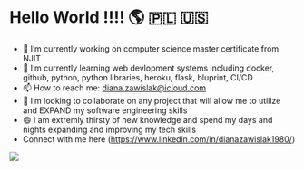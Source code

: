 # Hello World !!!! :earth_americas: :poland: :us:

- 🔭 I’m currently working on computer science master certificate from NJIT
- 🌱 I’m currently learning web devlopment systems including docker, github, python, python libraries, heroku, flask, bluprint, CI/CD
- 📫 How to reach me: diana.zawislak@icloud.com
- 👯 I’m looking to collaborate on any project that will allow me to utilize and EXPAND my software engineering skills
- 😄 I am extremly thirsty of new knowledge and spend my days and nights expanding and improving my tech skills
- Connect with me here (https://www.linkedin.com/in/dianazawislak1980/)

![](https://komarev.com/ghpvc/?username=your-github-dianazawislak&color=blue)
<!--
**DianaZawislak/dianazawislak** is a ✨ _special_ ✨ repository because its `README.md` (this file) appears on your GitHub profile.

Here are some ideas to get you started:

# 🔭 I’m currently working on computer science master certificate from NJIT
- 🌱 I’m currently learning ...
- 👯 I’m looking to collaborate on ...
- 🤔 I’m looking for help with ...
- 💬 Ask me about ...

- 😄 Pronouns: ...
- ⚡ Fun fact: ...
-->
